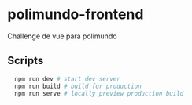 # polimundo-frontend

Challenge de vue para polimundo

## Scripts

```bash
  npm run dev # start dev server
  npm run build # build for production
  npm run serve # locally preview production build
```
